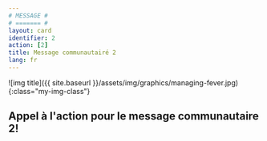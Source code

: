 ```yaml
---
# MESSAGE #
# ======= #
layout: card
identifier: 2 
action: [2]
title: Message communautairé 2
lang: fr
---
```


![img title]({{ site.baseurl }}/assets/img/graphics/managing-fever.jpg){:class="my-img-class"}

## Appel à l'action pour le message communautaire 2!
